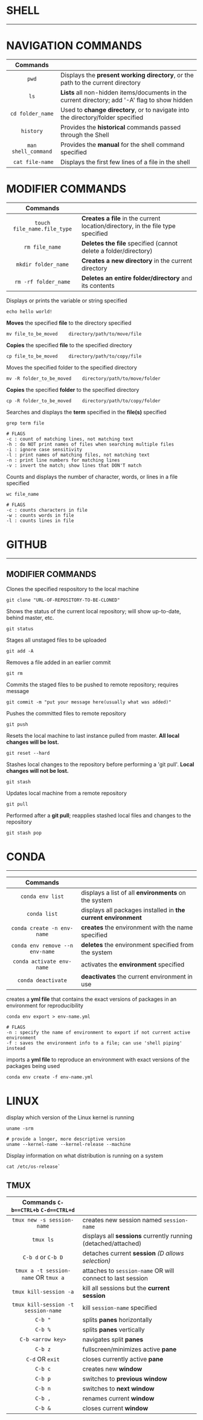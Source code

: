 
# SHELL
---
# NAVIGATION COMMANDS
|      Commands       |                                                                                                 |
| :-----------------: | ----------------------------------------------------------------------------------------------- |
|        `pwd`        | Displays the **present working directory**, or the path to the current directory                |
|        `ls`         | **Lists** all non-hidden items/documents in the current directory; add '-A' flag to show hidden |
|  `cd folder_name`   | Used to **change directory**, or to navigate into the directory/folder specified                |
|      `history`      | Provides the **historical** commands passed through the Shell                                   |
| `man shell_command` | Provides the **manual** for the shell command specified                                         |
|  ` cat file-name`   | Displays the first few lines of a file in the shell                                             |

# MODIFIER COMMANDS

|          Commands           |                                                                                  |
| :-------------------------: | -------------------------------------------------------------------------------- |
| `touch file_name.file_type` | **Creates a file** in the current location/directory, in the file type specified |
|       `rm file_name`        | **Deletes the file** specified (cannot delete a folder/directory)                |
|     `mkdir folder_name`     | **Creates a new directory** in the current directory                             |
|    `rm -rf folder_name`     | **Deletes an entire folder/directory** and its contents                          |

Displays or prints the variable or string specified
```console
echo hello world!
```

**Moves** the specified **file** to the directory specified
```console
mv file_to_be_moved    directory/path/to/move/file
```

**Copies** the specified **file** to the specified directory
```console
cp file_to_be_moved    directory/path/to/copy/file
```

Moves the specified folder to the specified directory
```console
mv -R folder_to_be_moved    directory/path/to/move/folder
```

**Copies** the specified **folder** to the specified directory
```console
cp -R folder_to_be_moved    directory/path/to/copy/folder
```

Searches and displays the **term** specified in the **file(s)** specified
```console
grep term file

# FLAGS
-c : count of matching lines, not matching text
-h : do NOT print names of files when searching multiple files
-i : ignore case sensitivity
-l : print names of matching files, not matching text
-n : print line numbers for matching lines
-v : invert the match; show lines that DON'T match
```
Counts and displays the number of character, words, or lines in a file specified
```console
wc file_name

# FLAGS
-c : counts characters in file
-w : counts words in file
-l : counts lines in file
```

# GITHUB
---
## MODIFIER COMMANDS

Clones the specified respository to the local machine
```console
git clone "URL-OF-REPOSITORY-TO-BE-CLONED"
```

Shows the status of the current local repository; will show up-to-date, behind master, etc.
```console
git status
```

Stages all unstaged files to be uploaded
```console
git add -A
```

Removes a file added in an earlier commit
```console
git rm
```

Commits the staged files to be pushed to remote repository; requires message
```console
git commit -m "put your message here(usually what was added)"	
```

Pushes the committed files to remote repository
```console
git push	
```

Resets the local machine to last instance pulled from master. **All local changes will be lost.**
```console
git reset --hard
```

Stashes local changes to the repository before performing a 'git pull'. **Local changes will not be lost.**
```console
git stash	
```

Updates local machine from a remote repository
```console        
git pull
```
Performed after a **git pull**; reapplies stashed local files and changes to the repository
```console
git stash pop	
```

# CONDA 
---

|            Commands             |                                                                |
| :-----------------------------: | -------------------------------------------------------------- |
|        `conda env list`         | displays a list of all **environments** on the system          |
|          `conda list`           | displays all packages installed in **the current environment** |
|   `conda create -n env-name`    | **creates** the environment with the name specified            |
| `conda env remove --n env-name` | **deletes** the environment specified from the system          |
|    `conda activate env-name`    | activates the **environment** specified                        |
|       `conda deactivate`        | **deactivates** the current environment in use                 |

creates a **yml file** that contains the exact versions of packages in an environment for reproducibility
```console
conda env export > env-name.yml

# FLAGS
-n : specify the name of environment to export if not current active environment
-f : saves the environment info to a file; can use 'shell piping' instead
```

imports a **yml file** to reproduce an environment with exact versions of the packages being used 
```console
conda env create -f env-name.yml
```

# LINUX
display which version of the Linux kernel is running
```console
uname -srm

# provide a longer, more descriptive version
uname --kernel-name --kernel-release --machine
```

Display information on what distribution is running on a system
```console
cat /etc/os-release`
```

## TMUX
| Commands `C-b==CTRL+b` `C-d==CTRL+d` |                                                                 |
| :----------------------------------: | --------------------------------------------------------------- |
|      `tmux new -s session-name`      | creates new session named `session-name`                        |
|              `tmux ls`               | displays all **sessions** currently running (detached/attached) |
|          `C-b d` or `C-b D`          | detaches current **session** *(D allows selection)*             |
| `tmux a -t session-name` OR `tmux a` | attaches to `session-name` OR will connect to last session      |
|        `tmux kill-session -a`        | kill all sessions but the **current session**                   |
| `tmux kill-session -t session-name`  | kill `session-name` specified                                   |
|               `C-b "`                | splits **panes** horizontally                                   |
|               `C-b %`                | splits **panes** vertically                                     |
|          `C-b <arrow key>`           | navigates split **panes**                                       |
|               `C-b z`                | fullscreen/minimizes active **pane**                            |
|           `C-d` OR `exit`            | closes currently active **pane**                                |
|               `C-b c`                | creates new **window**                                          |
|               `C-b p`                | switches to **previous window**                                 |
|               `C-b n`                | switches to **next window**                                     |
|               `C-b ,`                | renames current **window**                                      |
|               `C-b &`                | closes current **window**                                       |


